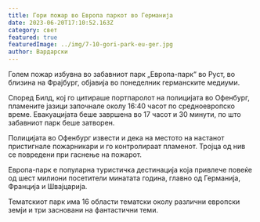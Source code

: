 ```yaml
---
title: Гори пожар во Европа паркот во Германија
date: 2023-06-20T17:10:52.163Z
category: свет
featured: true
featuredImage: ../img/7-10-gori-park-eu-ger.jpg
author: Вардарски
---
```

Голем пожар избувна во забавниот парк „Европа-парк“ во Руст, во близина на Фрајбург, објавија во понеделник германските медиуми.

Според Билд, кој го цитираше портпаролот на полицијата во Офенбург, пламените јазици започнале околу 16:40 часот по средноевропско време. Евакуацијата беше завршена во 17 часот и 30 минути, по што забавниот парк беше затворен.

Полицијата во Офенбург извести и дека на местото на настанот пристигнале пожарникари и го контролираат пламенот. Тројца од нив се повредени при гаснење на пожарот.

Европа-парк е популарна туристичка дестинација која привлече повеќе од шест милиони посетители минатата година, главно од Германија, Франција и Швајцарија.

Тематскиот парк има 16 области тематски околу различни европски земји и три засновани на фантастични теми.